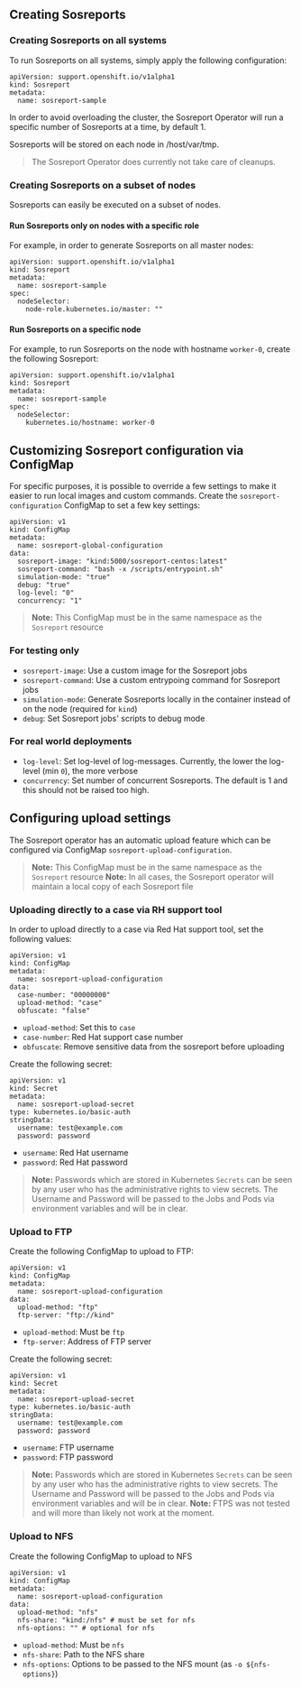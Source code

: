 ## Creating Sosreports

### Creating Sosreports on all systems

To run Sosreports on all systems, simply apply the following configuration:
~~~
apiVersion: support.openshift.io/v1alpha1
kind: Sosreport
metadata:
  name: sosreport-sample
~~~

In order to avoid overloading the cluster, the Sosreport Operator will run a specific number of Sosreports at a time, by default 1. 

Sosreports will be stored on each node in /host/var/tmp. 

> The Sosreport Operator does currently not take care of cleanups.

### Creating Sosreports on a subset of nodes

Sosreports can easily be executed on a subset of nodes.

#### Run Sosreports only on nodes with a specific role

For example, in order to generate Sosreports on all master nodes:
~~~
apiVersion: support.openshift.io/v1alpha1
kind: Sosreport
metadata:
  name: sosreport-sample
spec:
  nodeSelector:
    node-role.kubernetes.io/master: ""
~~~

#### Run Sosreports on a specific node

For example, to run Sosreports on the node with hostname `worker-0`, create the following Sosreport:
~~~
apiVersion: support.openshift.io/v1alpha1
kind: Sosreport
metadata:
  name: sosreport-sample 
spec:
  nodeSelector:
    kubernetes.io/hostname: worker-0
~~~

## Customizing Sosreport configuration via ConfigMap

For specific purposes, it is possible to override a few settings to make it easier to run local images and custom commands. Create the `sosreport-configuration` ConfigMap to set a few key settings:
~~~
apiVersion: v1
kind: ConfigMap
metadata:
  name: sosreport-global-configuration
data:
  sosreport-image: "kind:5000/sosreport-centos:latest"
  sosreport-command: "bash -x /scripts/entrypoint.sh"
  simulation-mode: "true"
  debug: "true"
  log-level: "0"
  concurrency: "1"
~~~

> **Note:** This ConfigMap must be in the same namespace as the `Sosreport` resource

### For testing only

* `sosreport-image`: Use a custom image for the Sosreport jobs
* `sosreport-command`: Use a custom entrypoing command for Sosreport jobs
* `simulation-mode`: Generate Sosreports locally in the container instead of on the node (required for `kind`)
* `debug`: Set Sosreport jobs' scripts to debug mode

### For real world deployments

* `log-level`: Set log-level of log-messages. Currently, the lower the log-level (min `0`), the more verbose
* `concurrency`: Set number of concurrent Sosreports. The default is 1 and this should not be raised too high.

## Configuring upload settings

The Sosreport operator has an automatic upload feature which can be configured via ConfigMap `sosreport-upload-configuration`.

> **Note:** This ConfigMap must be in the same namespace as the `Sosreport` resource
> **Note:** In all cases, the Sosreport operator will maintain a local copy of each Sosreport file

### Uploading directly to a case via RH support tool

In order to upload directly to a case via Red Hat support tool, set the following values:
~~~
apiVersion: v1
kind: ConfigMap
metadata:
  name: sosreport-upload-configuration
data:
  case-number: "00000000"
  upload-method: "case"
  obfuscate: "false"
~~~

* `upload-method`: Set this to `case`
* `case-number`: Red Hat support case number
* `obfuscate`: Remove sensitive data from the sosreport before uploading

Create the following secret:
~~~
apiVersion: v1
kind: Secret
metadata:
  name: sosreport-upload-secret
type: kubernetes.io/basic-auth
stringData:
  username: test@example.com
  password: password
~~~

* `username`: Red Hat username
* `password`: Red Hat password

> **Note:** Passwords which are stored in Kubernetes `Secrets` can be seen by any user who has the administrative rights to view secrets. The Username and Password will be passed to the Jobs and Pods via environment variables and will be in clear.

### Upload to FTP

Create the following ConfigMap to upload to FTP:
~~~
apiVersion: v1
kind: ConfigMap
metadata:
  name: sosreport-upload-configuration
data:
  upload-method: "ftp"
  ftp-server: "ftp://kind"
~~~

* `upload-method`: Must be `ftp`
* `ftp-server`: Address of FTP server

Create the following secret:
~~~
apiVersion: v1
kind: Secret
metadata:
  name: sosreport-upload-secret
type: kubernetes.io/basic-auth
stringData:
  username: test@example.com
  password: password
~~~

* `username`: FTP username
* `password`: FTP password

> **Note:** Passwords which are stored in Kubernetes `Secrets` can be seen by any user who has the administrative rights to view secrets. The Username and Password will be passed to the Jobs and Pods via environment variables and will be in clear.
> **Note:** FTPS was not tested and will more than likely not work at the moment.

### Upload to NFS

Create the following ConfigMap to upload to NFS
~~~
apiVersion: v1
kind: ConfigMap
metadata:
  name: sosreport-upload-configuration
data:
  upload-method: "nfs"
  nfs-share: "kind:/nfs" # must be set for nfs
  nfs-options: "" # optional for nfs
~~~

* `upload-method`: Must be `nfs`
* `nfs-share`: Path to the NFS share
* `nfs-options`: Options to be passed to the NFS mount (as `-o ${nfs-options}`)

